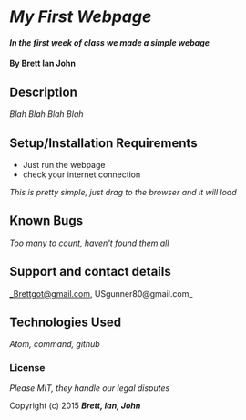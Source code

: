 # _My First Webpage_

#### _In the first week of class we made a simple webage_

#### By Brett Ian John

## Description

_Blah Blah Blah Blah_

## Setup/Installation Requirements

* Just run the webpage
* check your internet connection


_This is pretty simple, just drag to the browser and it will load_

## Known Bugs

_Too many to count, haven't found them all_

## Support and contact details

_Brettgot@gmail.com, USgunner80@gmail.com_

## Technologies Used

_Atom, command, github_

### License

*Please MIT, they handle our legal disputes*

Copyright (c) 2015 **_Brett, Ian, John_**
